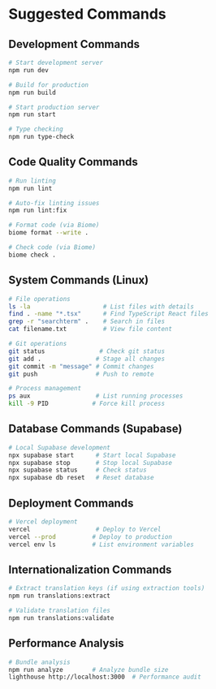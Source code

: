 # Suggested Commands

## Development Commands
```bash
# Start development server
npm run dev

# Build for production
npm run build

# Start production server
npm run start

# Type checking
npm run type-check
```

## Code Quality Commands
```bash
# Run linting
npm run lint

# Auto-fix linting issues
npm run lint:fix

# Format code (via Biome)
biome format --write .

# Check code (via Biome)
biome check .
```

## System Commands (Linux)
```bash
# File operations
ls -la                    # List files with details
find . -name "*.tsx"      # Find TypeScript React files
grep -r "searchterm" .    # Search in files
cat filename.txt          # View file content

# Git operations
git status               # Check git status
git add .               # Stage all changes
git commit -m "message" # Commit changes
git push                # Push to remote

# Process management
ps aux                  # List running processes
kill -9 PID            # Force kill process
```

## Database Commands (Supabase)
```bash
# Local Supabase development
npx supabase start      # Start local Supabase
npx supabase stop       # Stop local Supabase
npx supabase status     # Check status
npx supabase db reset   # Reset database
```

## Deployment Commands
```bash
# Vercel deployment
vercel                  # Deploy to Vercel
vercel --prod          # Deploy to production
vercel env ls          # List environment variables
```

## Internationalization Commands
```bash
# Extract translation keys (if using extraction tools)
npm run translations:extract

# Validate translation files
npm run translations:validate
```

## Performance Analysis
```bash
# Bundle analysis
npm run analyze        # Analyze bundle size
lighthouse http://localhost:3000  # Performance audit
```